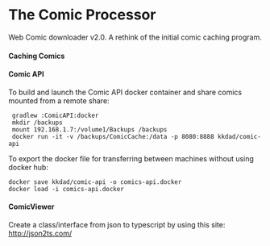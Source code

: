 # The Comic Processor

Web Comic downloader v2.0. A rethink of the initial comic caching program.

#### Caching Comics

#### Comic API

To build and launch the Comic API docker container and share comics mounted from a remote share:
~~~
 gradlew :ComicAPI:docker
 mkdir /backups
 mount 192.168.1.7:/volume1/Backups /backups
 docker run -it -v /backups/ComicCache:/data -p 8080:8888 kkdad/comic-api
~~~

To export the docker file for transferring between machines without using docker hub:
~~~
docker save kkdad/comic-api -o comics-api.docker
docker load -i comics-api.docker
~~~

#### ComicViewer

Create a class/interface from json to typescript by using this site: http://json2ts.com/